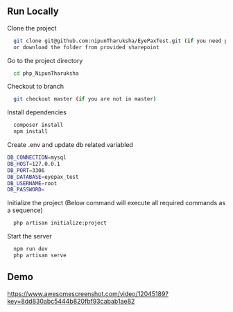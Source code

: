 

## Run Locally

Clone the project

```bash
  git clone git@github.com:nipunTharuksha/EyePaxTest.git (if you need permissions please let me know)
  or download the folder from provided sharepoint
```

Go to the project directory

```bash
  cd php_NipunTharuksha
```

Checkout to branch

```bash
  git checkout master (if you are not in master)
```

Install dependencies

```bash
  composer install
  npm install
```
Create .env and update db related variabled

```bash
DB_CONNECTION=mysql
DB_HOST=127.0.0.1
DB_PORT=3306
DB_DATABASE=eyepax_test
DB_USERNAME=root
DB_PASSWORD=
```

Initialize the project (Below command will execute all required commands as a sequence)

```bash
  php artisan initialize:project
```

Start the server

```bash
  npm run dev
  php artisan serve
```


## Demo

https://www.awesomescreenshot.com/video/12045189?key=8dd830abc5444b820fbf93cabab1ae82

